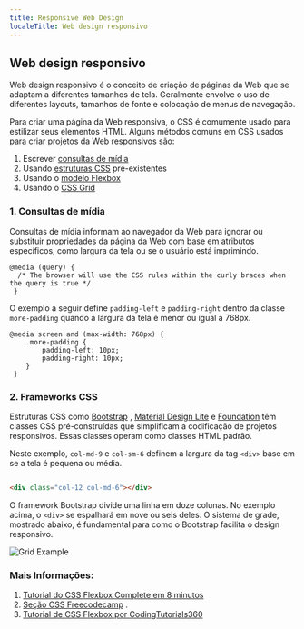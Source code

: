 ```yaml
---
title: Responsive Web Design
localeTitle: Web design responsivo
---
```

## Web design responsivo

Web design responsivo é o conceito de criação de páginas da Web que se adaptam a diferentes tamanhos de tela. Geralmente envolve o uso de diferentes layouts, tamanhos de fonte e colocação de menus de navegação.

Para criar uma página da Web responsiva, o CSS é comumente usado para estilizar seus elementos HTML. Alguns métodos comuns em CSS usados ​​para criar projetos da Web responsivos são:

1.  Escrever [consultas de mídia](https://guide.freecodecamp.org/css/media-queries)
2.  Usando [estruturas CSS](https://guide.freecodecamp.org/css/css-frameworks) pré-existentes
3.  Usando o [modelo Flexbox](https://guide.freecodecamp.org/css/layout/flexbox)
4.  Usando o [CSS Grid](https://guide.freecodecamp.org/css/layout/grid-layout)

### 1\. Consultas de mídia

Consultas de mídia informam ao navegador da Web para ignorar ou substituir propriedades da página da Web com base em atributos específicos, como largura da tela ou se o usuário está imprimindo.
```
@media (query) { 
  /* The browser will use the CSS rules within the curly braces when the query is true */ 
 } 
```

O exemplo a seguir define `padding-left` e `padding-right` dentro da classe `more-padding` quando a largura da tela é menor ou igual a 768px.
```
@media screen and (max-width: 768px) { 
    .more-padding { 
        padding-left: 10px; 
        padding-right: 10px; 
    } 
 } 
```

### 2\. Frameworks CSS

Estruturas CSS como [Bootstrap](https://www.getbootstrap.com/) , [Material Design Lite](https://getmdl.io/) e [Foundation](https://foundation.zurb.com/) têm classes CSS pré-construídas que simplificam a codificação de projetos responsivos. Essas classes operam como classes HTML padrão.

Neste exemplo, `col-md-9` e `col-sm-6` definem a largura da tag `<div>` base em se a tela é pequena ou média.

```html

<div class="col-12 col-md-6"></div> 
```

O framework Bootstrap divide uma linha em doze colunas. No exemplo acima, o `<div>` se espalhará em nove ou seis deles. O sistema de grade, mostrado abaixo, é fundamental para como o Bootstrap facilita o design responsivo.

![Grid Example](https://www.javatpoint.com/bootstrappages/images/bootstrapgrid.jpg "Exemplo básico de grade")

### Mais Informações:

1.  [Tutorial do CSS Flexbox Complete em 8 minutos](https://medium.freecodecamp.org/css-flexbox-interactive-tutorial-in-8-minutes-including-cheat-sheet-6214e00de3d2)
2.  [Seção CSS Freecodecamp](https://guide.freecodecamp.org/css) .
3.  [Tutorial de CSS Flexbox por CodingTutorials360](https://www.youtube.com/watch?v=zBjUEDzK-ow)